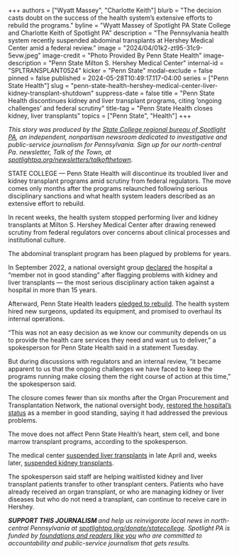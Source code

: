 +++
authors = ["Wyatt Massey", "Charlotte Keith"]
blurb = "The decision casts doubt on the success of the health system’s extensive efforts to rebuild the programs."
byline = "Wyatt Massey of Spotlight PA State College and Charlotte Keith of Spotlight PA"
description = "The Pennsylvania health system recently suspended abdominal transplants at Hershey Medical Center amid a federal review."
image = "2024/04/01k2-zt95-31c9-5evw.jpeg"
image-credit = "Photo Provided By Penn State Health"
image-description = "Penn State Milton S. Hershey Medical Center"
internal-id = "SPLTRANSPLANT0524"
kicker = "Penn State"
modal-exclude = false
pinned = false
published = 2024-05-28T10:49:17.117-04:00
series = ["Penn State Health"]
slug = "penn-state-health-hershey-medical-center-liver-kidney-transplant-shutdown"
suppress-date = false
title = "Penn State Health discontinues kidney and liver transplant programs, citing ‘ongoing challenges’ and federal scrutiny"
title-tag = "Penn State Health closes kidney, liver transplants"
topics = ["Penn State", "Health"]
+++

<em>This story was produced by the </em><a href="https://www.spotlightpa.org/statecollege"><em>State College regional bureau of Spotlight PA</em></a><em>, an independent, nonpartisan newsroom dedicated to investigative and public-service journalism for Pennsylvania. Sign up for our north-central Pa. newsletter, Talk of the Town, at </em><a href="https://www.spotlightpa.org/newsletters/talkofthetown"><em>spotlightpa.org/newsletters/talkofthetown</em></a>.

STATE COLLEGE — Penn State Health will discontinue its troubled liver and kidney transplant programs amid scrutiny from federal regulators. The move comes only months after the programs relaunched following serious disciplinary sanctions and what health system leaders described as an extensive effort to rebuild.

In recent weeks, the health system stopped performing liver and kidney transplants at Milton S. Hershey Medical Center after drawing renewed scrutiny from federal regulators over concerns about clinical processes and institutional culture.

<script src="https://www.spotlightpa.org/embed.js" async></script><div data-spl-embed-version="1" data-spl-src="https://www.spotlightpa.org/embeds/newsletter/?cta=Sign%20up%20for%20our%20new%20regional%20newsletter%2C%20%3Cb%3ETalk%20of%20the%20Town%3C%2Fb%3E%2C%20and%20get%20all%20the%20news%20and%20notes%20from%20State%20College%20and%20north-central%20PA.&button=Sign%20Up%20Now&preselect=state_college&eyebrow=DON'T%20MISS%20A%20BEAT"></div>

The abdominal transplant program has been plagued by problems for years.

In September 2022, a national oversight group <a href="https://optn.transplant.hrsa.gov/news/optn-board-declares-penn-state-milton-s-hershey-medical-center-a-member-not-in-good-standing/">declared</a> the hospital a “member not in good standing” ​​after flagging problems with kidney and liver transplants — the most serious disciplinary action taken against a hospital in more than 15 years.

Afterward, Penn State Health leaders <a href="https://www.google.com/search?q=addo+liver+kidney+world+class&amp;rlz=1C5CHFA_enUS856US856&amp;oq=addo+liver+kidney+world+class&amp;gs_lcrp=EgZjaHJvbWUyBggAEEUYOTIHCAEQIRigATIHCAIQIRigATIHCAMQIRigATIHCAQQIRigATIHCAUQIRirAjIHCAYQIRirAtIBCDQ1MzhqMGo0qAIAsAIB&amp;sourceid=chrome&amp;ie=UTF-8">pledged to rebuild</a>. The health system hired new surgeons, updated its equipment, and promised to overhaul its internal operations.

<script src="https://www.spotlightpa.org/embed.js" async></script><div data-spl-embed-version="1" data-spl-src="https://www.spotlightpa.org/embeds/donate/"></div>

“This was not an easy decision as we know our community depends on us to provide the health care services they need and want us to deliver,” a spokesperson for Penn State Health said in a statement Tuesday.

But during discussions with regulators and an internal review, “it became apparent<em> </em>to us that the ongoing challenges we have faced to keep the programs running make closing them the right course of action at this time,” the spokesperson said.

The closure comes fewer than six months after the Organ Procurement and Transplantation Network, the national oversight body, <a href="https://optn.transplant.hrsa.gov/news/optn-board-of-directors-releases-penn-state-milton-s-hershey-medical-center-from-member-not-in-good-standing/">restored the hospital’s status</a> as a member in good standing, saying it had addressed the previous problems.

The move does not affect Penn State Health’s heart, stem cell, and bone marrow transplant programs, according to the spokesperson.

The medical center <a href="https://www.spotlightpa.org/statecollege/2024/04/penn-state-health-liver-transplants-hershey-medical-center-hospital-surgery/">suspended liver transplants</a> in late April and, weeks later, <a href="https://www.spotlightpa.org/statecollege/2024/05/penn-state-health-kidney-transplants-hershey-medical-center-hospital-surgery/">suspended kidney transplants</a>.

The spokesperson said staff are helping waitlisted kidney and liver transplant patients transfer to other transplant centers. Patients who have already received an organ transplant, or who are managing kidney or liver diseases but who do not need a transplant, can continue to receive care in Hershey.

<script src="https://www.spotlightpa.org/embed.js" async></script><div data-spl-embed-version="1" data-spl-src="https://www.spotlightpa.org/embeds/tips/?tip_text=Do%20you%20have%20a%20tip%20about%20Penn%20State%3F%20We%20want%20to%20hear%20from%20you."></div>

<strong><em>SUPPORT THIS JOURNALISM </em></strong><em>and help us reinvigorate local news in north-central Pennsylvania at </em><a href="https://www.spotlightpa.org/donate/statecollege"><em>spotlightpa.org/donate/statecollege</em></a><em>. Spotlight PA is funded by </em><a href="https://www.spotlightpa.org/support"><em>foundations and readers like you</em></a><em> who are committed to accountability and public-service journalism that gets results.</em>

